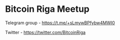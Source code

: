 # Bitcoin Riga Meetup

Telegram group - https://t.me/+sLmywBPfybw4MWI0

Twitter - https://twitter.com/BitcoinRiga

